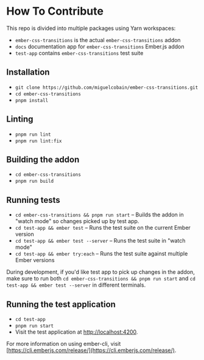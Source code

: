 # How To Contribute

This repo is divided into multiple packages using Yarn workspaces:

- `ember-css-transitions` is the actual `ember-css-transitions` addon
- `docs` documentation app for `ember-css-transitions` Ember.js addon
- `test-app` contains `ember-css-transitions` test suite

## Installation

- `git clone https://github.com/miguelcobain/ember-css-transitions.git`
- `cd ember-css-transitions`
- `pnpm install`

## Linting

- `pnpm run lint`
- `pnpm run lint:fix`

## Building the addon

- `cd ember-css-transitions`
- `pnpm run build`

## Running tests

- `cd ember-css-transitions && pnpm run start` – Builds the addon in "watch mode" so changes picked up by test app.
- `cd test-app && ember test` – Runs the test suite on the current Ember version
- `cd test-app && ember test --server` – Runs the test suite in "watch mode"
- `cd test-app && ember try:each` – Runs the test suite against multiple Ember versions

During development, if you'd like test app to pick up changes in the addon, make sure to run both
`cd ember-css-transitions && pnpm run start` and `cd test-app && ember test --server` in different terminals.

## Running the test application

- `cd test-app`
- `pnpm run start`
- Visit the test application at [http://localhost:4200](http://localhost:4200).

For more information on using ember-cli, visit [https://cli.emberjs.com/release/](https://cli.emberjs.com/release/).
